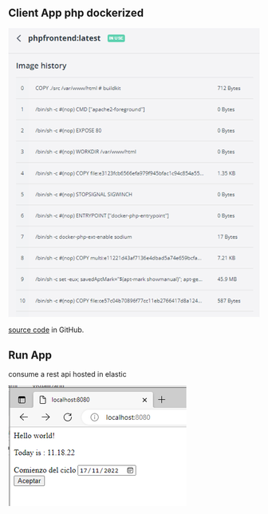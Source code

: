 ## Client App php dockerized

![doker image](/images/docker1.png "docker image caption")


[source code](https://github.com/rarmero/frontendphp/tree/main) in GitHub.

## Run App

consume a rest api hosted in elastic

![client](/images/docker2.png "client caption")

